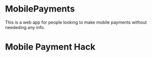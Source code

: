 MobilePayments
==============



This is a web app for people looking to make mobile payments without neededing any info.

Mobile Payment Hack
=
